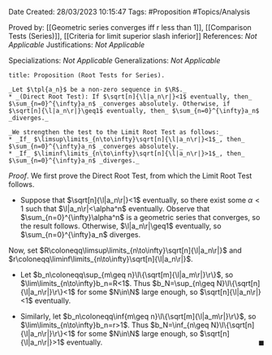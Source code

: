 <div class="topSpace"></div>

Date Created: 28/03/2023 10:15:47
Tags: #Proposition #Topics/Analysis

Proved by: [[Geometric series converges iff r less than 1]], [[Comparison Tests (Series)]], [[Criteria for limit superior slash inferior]]
References: _Not Applicable_
Justifications: _Not Applicable_

Specializations: _Not Applicable_
Generalizations: _Not Applicable_

``` ad-Proposition
title: Proposition (Root Tests for Series).

_Let $\tpl{a_n}$ be a non-zero sequence in $\R$._
* _(Direct Root Test): If $\sqrt[n]{\l|a_n\r|}<1$ eventually, then_ $\sum_{n=0}^{\infty}a_n$ _converges absolutely. Otherwise, if $\sqrt[n]{\l|a_n\r|}\geq1$ eventually, then_ $\sum_{n=0}^{\infty}a_n$ _diverges._

_We strengthen the test to the Limit Root Test as follows:_
* _If_ $\limsup\limits_{n\to\infty}\sqrt[n]{\l|a_n\r|}<1$_, then_ $\sum_{n=0}^{\infty}a_n$ _converges absolutely._
* _If_ $\liminf\limits_{n\to\infty}\sqrt[n]{\l|a_n\r|}>1$_, then_ $\sum_{n=0}^{\infty}a_n$ _diverges._

```

_Proof_. We first prove the Direct Root Test, from which the Limit Root Test follows.
* Suppose that $\sqrt[n]{\l|a_n\r|}<1$ eventually, so there exist some $\alpha<1$ such that $\l|a_n\r|<\alpha^n$ eventually. Observe that $\sum_{n=0}^{\infty}\alpha^n$ is a geometric series that converges, so the result follows. Otherwise, $\l|a_n\r|\geq1$ eventually, so $\sum_{n=0}^{\infty}a_n$ diverges.

Now, set $R\coloneqq\limsup\limits_{n\to\infty}\sqrt[n]{\l|a_n\r|}$ and $r\coloneqq\liminf\limits_{n\to\infty}\sqrt[n]{\l|a_n\r|}$.
* Let $b_n\coloneqq\sup_{m\geq n}\l\{\sqrt[m]{\l|a_m\r|}\r\}$, so $\lim\limits_{n\to\infty}b_n=R<1$. Thus $b_N=\sup_{n\geq N}\l\{\sqrt[n]{\l|a_n\r|}\r\}<1$ for some $N\in\N$ large enough, so $\sqrt[n]{\l|a_n\r|}<1$ eventually.

* Similarly, let $b_n\coloneqq\inf{m\geq n}\l\{\sqrt[m]{\l|a_m\r|}\r\}$, so $\lim\limits_{n\to\infty}b_n=r>1$. Thus $b_N=\inf_{n\geq N}\l\{\sqrt[n]{\l|a_n\r|}\r\}<1$ for some $N\in\N$ large enough, so $\sqrt[n]{\l|a_n\r|}>1$ eventually.<span style="float:right;">$\blacksquare$</span>
